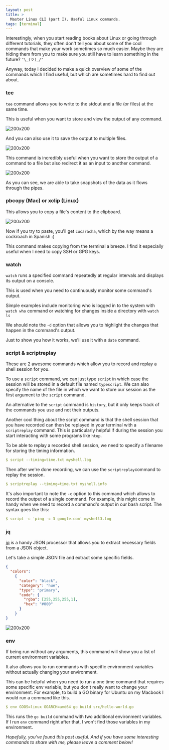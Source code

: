 ```yaml
---
layout: post
title: >
  Master Linux CLI (part I). Useful Linux commands.  
tags: [terminal]
---
```

Interestingly, when you start reading books about Linux or going through different tutorials, they often don't tell you about some of the cool commands that make your work sometimes so much easier. Maybe they are hiding them from you to make sure you still have to learn something in the future? ```¯\_(ツ)_/¯```

Anyway, today I decided to make a quick overview of some of the commands which I find useful, but which are sometimes hard to find out about.
<!--break-->

### tee

```tee``` command allows you to write to the stdout and a file (or files) at the same time.

This is useful when you want to store and view the output of any command.

![200x200](/public/img/linux/tee11.png)


And you can also use it to save the output to multiple files.

![200x200](/public/img/linux/tee22.png)

This command is incredibly useful when you want to store the output of a command to a file but also redirect it as an input to another command.

![200x200](/public/img/linux/tee33.png)

As you can see, we are able to take snapshots of the data as it flows through the pipes.

### pbcopy (Mac) or xclip (Linux)

This allows you to copy a file's content to the clipboard.

![200x200](/public/img/linux/pbcopy.png)

Now if you try to paste, you'll get ```cucaracha```, which by the way means a cockroach in Spanish :)

This command makes copying from the terminal a breeze. I find it especially useful when I need to copy SSH or GPG keys.

### watch

 ```watch``` runs a specified command repeatedly at regular intervals and displays its output on a console.

This is used when you need to continuously monitor some command's output.

Simple examples include monitoring who is logged in to the system with ```watch who``` command or watching for changes inside a directory with ```watch ls```

We should note the ```-d``` option that allows you to highlight the changes that happen in the command's output.

Just to show you how it works, we'll use it with a ```date``` command.

<script type="text/javascript" src="https://asciinema.org/a/wP3Hd9maxP6tgTYNKOxqYvIiM.js" id="asciicast-wP3Hd9maxP6tgTYNKOxqYvIiM" async></script>



### script & scriptreplay

These are 2 awesome commands which allow you to record and replay a shell session for you.

To use a ```script``` command, we can just type ```script``` in which case the session will be stored in a default file named ```typescript```. We can also specify the name of the file in which we want to store our session as the first argument to the ```script``` command.

<script type="text/javascript" src="https://asciinema.org/a/HVp4CIb8zU8JolXvzVY7dpyQk.js" id="asciicast-HVp4CIb8zU8JolXvzVY7dpyQk" async></script>

An alternative to the ```script``` command is ```history```, but it only keeps track of the commands you use and
not their outputs.

Another cool thing about the script command is that the shell session that you have recorded can then be replayed in your terminal with a ```scriptreplay``` command. This is particularly helpful if during the session you start interacting with some programs like ```htop```.

To be able to replay a recorded shell session, we need to specify a filename for storing the timing information.
~~~yml
$ script --timing=time.txt myshell.log
~~~
Then after we're done recording, we can use the ```scriptreplay```command to replay the session.

~~~yml
$ scriptreplay --timing=time.txt myshell.info
~~~
<script type="text/javascript" src="https://asciinema.org/a/vurga2WE8SpfRbjcXDfNKKONn.js" id="asciicast-vurga2WE8SpfRbjcXDfNKKONn" async></script>

It's also important to note the ```-c``` option to this command which allows to record the output of a single command. For example, this might come in handy when we need to record a command's output in our bash script. The syntax goes like this:
~~~yml
$ script -c 'ping -c 3 google.com' myshell3.log
~~~
<script type="text/javascript" src="https://asciinema.org/a/LBH7GXiAj7QF6PXCS9qAIyX5P.js" id="asciicast-LBH7GXiAj7QF6PXCS9qAIyX5P" async></script>

### jq

[jq](https://stedolan.github.io/jq/) is a handy JSON processor that allows you to extract necessary fields from a JSON object.

Let's take a simple JSON file and extract some specific fields.

~~~json
{
  "colors":
    {
      "color": "black",
      "category": "hue",
      "type": "primary",
      "code": {
        "rgba": [255,255,255,1],
        "hex": "#000"
      }
    }
}
~~~

![200x200](/public/img/linux/jq.png)

### env

If being run without any arguments, this command will show you a list of current environment variables.

It also allows you to run commands with specific environment variables without actually changing your environment.

This can be helpful when you need to run a one time command that requires some specific env variable, but you don't really want to change your environment. For example, to build a GO binary for Ubuntu on my Macbook I would run a command like this.

~~~yaml
$ env GOOS=linux GOARCH=amd64 go build src/hello-world.go
~~~

This runs the ```go build``` command with two additional environment variables. If I run ```env``` command right after that, I won't find those variables in my environment.


_Hopefully, you've found this post useful. And if you have some interesting commands to share with me, please leave a comment below!_
